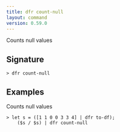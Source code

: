 ```yaml
---
title: dfr count-null
layout: command
version: 0.59.0
---
```


Counts null values

## Signature

```> dfr count-null ```

## Examples

Counts null values
```shell
> let s = ([1 1 0 0 3 3 4] | dfr to-df);
    ($s / $s) | dfr count-null
```

